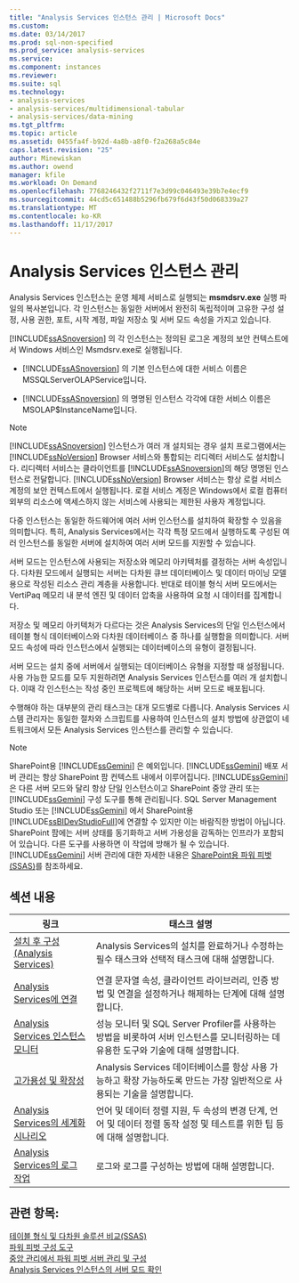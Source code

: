 ```yaml
---
title: "Analysis Services 인스턴스 관리 | Microsoft Docs"
ms.custom: 
ms.date: 03/14/2017
ms.prod: sql-non-specified
ms.prod_service: analysis-services
ms.service: 
ms.component: instances
ms.reviewer: 
ms.suite: sql
ms.technology:
- analysis-services
- analysis-services/multidimensional-tabular
- analysis-services/data-mining
ms.tgt_pltfrm: 
ms.topic: article
ms.assetid: 0455fa4f-b92d-4a8b-a8f0-f2a268a5c84e
caps.latest.revision: "25"
author: Minewiskan
ms.author: owend
manager: kfile
ms.workload: On Demand
ms.openlocfilehash: 7768246432f2711f7e3d99c046493e39b7e4ecf9
ms.sourcegitcommit: 44cd5c651488b5296fb679f6d43f50d068339a27
ms.translationtype: MT
ms.contentlocale: ko-KR
ms.lasthandoff: 11/17/2017
---
```

# <a name="analysis-services-instance-management"></a>Analysis Services 인스턴스 관리
  Analysis Services 인스턴스는 운영 체제 서비스로 실행되는 **msmdsrv.exe** 실행 파일의 복사본입니다. 각 인스턴스는 동일한 서버에서 완전히 독립적이며 고유한 구성 설정, 사용 권한, 포트, 시작 계정, 파일 저장소 및 서버 모드 속성을 가지고 있습니다.  
  
 [!INCLUDE[ssASnoversion](../../includes/ssasnoversion-md.md)] 의 각 인스턴스는 정의된 로그온 계정의 보안 컨텍스트에서 Windows 서비스인 Msmdsrv.exe로 실행됩니다.  
  
-   [!INCLUDE[ssASnoversion](../../includes/ssasnoversion-md.md)] 의 기본 인스턴스에 대한 서비스 이름은 MSSQLServerOLAPService입니다.  
  
-   [!INCLUDE[ssASnoversion](../../includes/ssasnoversion-md.md)] 의 명명된 인스턴스 각각에 대한 서비스 이름은 MSOLAP$InstanceName입니다.  
  
> [!NOTE]  
>  [!INCLUDE[ssASnoversion](../../includes/ssasnoversion-md.md)] 인스턴스가 여러 개 설치되는 경우 설치 프로그램에서는 [!INCLUDE[ssNoVersion](../../includes/ssnoversion-md.md)] Browser 서비스와 통합되는 리디렉터 서비스도 설치합니다. 리디렉터 서비스는 클라이언트를 [!INCLUDE[ssASnoversion](../../includes/ssasnoversion-md.md)]의 해당 명명된 인스턴스로 전달합니다. [!INCLUDE[ssNoVersion](../../includes/ssnoversion-md.md)] Browser 서비스는 항상 로컬 서비스 계정의 보안 컨텍스트에서 실행됩니다. 로컬 서비스 계정은 Windows에서 로컬 컴퓨터 외부의 리소스에 액세스하지 않는 서비스에 사용되는 제한된 사용자 계정입니다.  
  
 다중 인스턴스는 동일한 하드웨어에 여러 서버 인스턴스를 설치하여 확장할 수 있음을 의미합니다. 특히, Analysis Services에서는 각각 특정 모드에서 실행하도록 구성된 여러 인스턴스를 동일한 서버에 설치하여 여러 서버 모드를 지원할 수 있습니다.  
  
 서버 모드는 인스턴스에 사용되는 저장소와 메모리 아키텍처를 결정하는 서버 속성입니다. 다차원 모드에서 실행되는 서버는 다차원 큐브 데이터베이스 및 데이터 마이닝 모델용으로 작성된 리소스 관리 계층을 사용합니다. 반대로 테이블 형식 서버 모드에서는 VertiPaq 메모리 내 분석 엔진 및 데이터 압축을 사용하여 요청 시 데이터를 집계합니다.  
  
 저장소 및 메모리 아키텍처가 다르다는 것은 Analysis Services의 단일 인스턴스에서 테이블 형식 데이터베이스와 다차원 데이터베이스 중 하나를 실행함을 의미합니다. 서버 모드 속성에 따라 인스턴스에서 실행되는 데이터베이스의 유형이 결정됩니다.  
  
 서버 모드는 설치 중에 서버에서 실행되는 데이터베이스 유형을 지정할 때 설정됩니다. 사용 가능한 모드를 모두 지원하려면 Analysis Services 인스턴스를 여러 개 설치합니다. 이때 각 인스턴스는 작성 중인 프로젝트에 해당하는 서버 모드로 배포됩니다.  
  
 수행해야 하는 대부분의 관리 태스크는 대개 모드별로 다릅니다. Analysis Services 시스템 관리자는 동일한 절차와 스크립트를 사용하여 인스턴스의 설치 방법에 상관없이 네트워크에서 모든 Analysis Services 인스턴스를 관리할 수 있습니다.  
  
> [!NOTE]  
>  SharePoint용 [!INCLUDE[ssGemini](../../includes/ssgemini-md.md)] 은 예외입니다. [!INCLUDE[ssGemini](../../includes/ssgemini-md.md)] 배포 서버 관리는 항상 SharePoint 팜 컨텍스트 내에서 이루어집니다. [!INCLUDE[ssGemini](../../includes/ssgemini-md.md)] 은 다른 서버 모드와 달리 항상 단일 인스턴스이고 SharePoint 중앙 관리 또는 [!INCLUDE[ssGemini](../../includes/ssgemini-md.md)] 구성 도구를 통해 관리됩니다. SQL Server Management Studio 또는 [!INCLUDE[ssGemini](../../includes/ssgemini-md.md)] 에서 SharePoint용 [!INCLUDE[ssBIDevStudioFull](../../includes/ssbidevstudiofull-md.md)]에 연결할 수 있지만 이는 바람직한 방법이 아닙니다. SharePoint 팜에는 서버 상태를 동기화하고 서버 가용성을 감독하는 인프라가 포함되어 있습니다. 다른 도구를 사용하면 이 작업에 방해가 될 수 있습니다. [!INCLUDE[ssGemini](../../includes/ssgemini-md.md)] 서버 관리에 대한 자세한 내용은 [SharePoint용 파워 피벗&#40;SSAS&#41;](../../analysis-services/power-pivot-sharepoint/power-pivot-for-sharepoint-ssas.md)를 참조하세요.  
  
## <a name="in-this-section"></a>섹션 내용  
  
|링크|태스크 설명|  
|----------|----------------------|  
|[설치 후 구성&#40;Analysis Services&#41;](../../analysis-services/instances/post-install-configuration-analysis-services.md)|Analysis Services의 설치를 완료하거나 수정하는 필수 태스크와 선택적 태스크에 대해 설명합니다.|  
|[Analysis Services에 연결](../../analysis-services/instances/connect-to-analysis-services.md)|연결 문자열 속성, 클라이언트 라이브러리, 인증 방법 및 연결을 설정하거나 해제하는 단계에 대해 설명합니다.|  
|[Analysis Services 인스턴스 모니터](../../analysis-services/instances/monitor-an-analysis-services-instance.md)|성능 모니터 및 SQL Server Profiler를 사용하는 방법을 비롯하여 서버 인스턴스를 모니터링하는 데 유용한 도구와 기술에 대해 설명합니다.|  
|[고가용성 및 확장성](../../analysis-services/instances/high-availability-and-scalability-in-analysis-services.md)|Analysis Services 데이터베이스를 항상 사용 가능하고 확장 가능하도록 만드는 가장 일반적으로 사용되는 기술을 설명합니다. |  
|[Analysis Services의 세계화 시나리오](../../analysis-services/globalization-scenarios-for-analysis-services.md)|언어 및 데이터 정렬 지원, 두 속성의 변경 단계, 언어 및 데이터 정렬 동작 설정 및 테스트를 위한 팁 등에 대해 설명합니다.|  
|[Analysis Services의 로그 작업](../../analysis-services/instances/log-operations-in-analysis-services.md)|로그와 로그를 구성하는 방법에 대해 설명합니다.|  
  
  
## <a name="see-also"></a>관련 항목:  
 [테이블 형식 및 다차원 솔루션 비교&#40;SSAS&#41;](../../analysis-services/comparing-tabular-and-multidimensional-solutions-ssas.md)   
 [파워 피벗 구성 도구](../../analysis-services/power-pivot-sharepoint/power-pivot-configuration-tools.md)   
 [중앙 관리에서 파워 피벗 서버 관리 및 구성](../../analysis-services/power-pivot-sharepoint/power-pivot-server-administration-and-configuration-in-central-administration.md)   
 [Analysis Services 인스턴스의 서버 모드 확인](../../analysis-services/instances/determine-the-server-mode-of-an-analysis-services-instance.md)  
  
  
